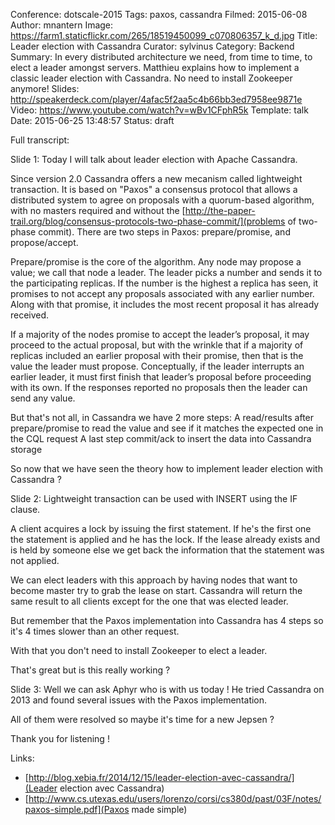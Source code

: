 Conference: dotscale-2015
Tags: paxos, cassandra
Filmed: 2015-06-08
Author: mnantern
Image: https://farm1.staticflickr.com/265/18519450099_c070806357_k_d.jpg
Title: Leader election with Cassandra
Curator: sylvinus
Category: Backend
Summary: In every distributed architecture we need, from time to time, to elect a leader amongst servers. Matthieu explains how to implement a classic leader election with Cassandra. No need to install Zookeeper anymore!
Slides: http://speakerdeck.com/player/4afac5f2aa5c4b66bb3ed7958ee9871e
Video: https://www.youtube.com/watch?v=wBv1CFphR5k
Template: talk
Date: 2015-06-25 13:48:57
Status: draft


Full transcript:

Slide 1:
Today I will talk about leader election with Apache Cassandra.

Since version 2.0 Cassandra offers a new mecanism called lightweight transaction. It is based on "Paxos" a consensus protocol that allows a distributed system to agree on proposals with a quorum-based algorithm, with no masters required and without the [http://the-paper-trail.org/blog/consensus-protocols-two-phase-commit/](problems of two-phase commit). There are two steps in Paxos: prepare/promise, and propose/accept.

Prepare/promise is the core of the algorithm. Any node may propose a value; we call that node a leader. The leader picks a number and sends it to the participating replicas. If the number is the highest a replica has seen, it promises to not accept any proposals associated with any earlier number.
Along with that promise, it includes the most recent proposal it has already received.

If a majority of the nodes promise to accept the leader’s proposal, it may proceed to the actual proposal, but with the wrinkle that if a majority of replicas included an earlier proposal with their promise, then that is the value the leader must propose. Conceptually, if the leader interrupts an earlier leader, it must first finish that leader’s proposal before proceeding with its own. If the responses reported no proposals then the leader can send any value.

But that's not all, in Cassandra we have 2 more steps:
A read/results after prepare/promise to read the value and see if it matches the expected one in the CQL request
A last step commit/ack to insert the data into Cassandra storage

So now that we have seen the theory how to implement leader election with Cassandra ?


Slide 2:
Lightweight transaction can be used with INSERT using the IF clause.

A client acquires a lock by issuing the first statement. If he's the first one the statement is applied and he has the lock. 
If the lease already exists and is held by someone else we get back the information that the statement was not applied.

We can elect leaders with this approach by having nodes that want to become master try to grab the lease on start. Cassandra will return the same result to all clients except for the one that was elected leader.

But remember that the Paxos implementation into Cassandra has 4 steps so it's 4 times slower than an other request.

With that you don't need to install Zookeeper to elect a leader.

That's great but is this really working ?


Slide 3:
Well we can ask Aphyr who is with us today ! He tried Cassandra on 2013 and found several issues with the Paxos implementation.

All of them were resolved so maybe it's time for a new Jepsen ?

Thank you for listening !


Links:
- [http://blog.xebia.fr/2014/12/15/leader-election-avec-cassandra/](Leader election avec Cassandra)
- [http://www.cs.utexas.edu/users/lorenzo/corsi/cs380d/past/03F/notes/paxos-simple.pdf](Paxos made simple)
